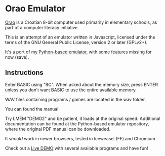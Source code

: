 Orao Emulator
============

[Orao](https://en.wikipedia.org/wiki/Orao_%28computer%29) is a Croatian 8-bit
computer used primarily in elementary schools, as part of a computer literacy
initiative.

This is an attempt of an emulator written in Javascript, licensed under the
terms of the GNU General Public License, version 2 or later (GPLv2+). 

It's a port of my [Python-based emulator](https://github.com/hrvach/OraoPy),
with some features missing for now (save). 

Instructions
-------------

Enter BASIC using "BC". When asked about the memory size, press ENTER unless
you don't want BASIC to use the entire available memory. 

WAV files containing programs / games are located in the wav folder.

You can found the manual 

Try LMEM "DEMO2" and be patient, it loads at the original speed. Additional
documentation can be found at the Python-based emulator repository, where the
original PDF manual can be downloaded.

It *should* work in newer browsers, tested in Iceweasel (FF) and Chromium.

Check out a [Live DEMO](http://blog.hrvoje.org/blog/2015/12/03/the-eagle-has-landed/)
with several available programs and have fun!
